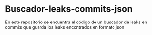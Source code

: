 # Buscador-leaks-commits-json
En este repositorio se encuentra el código de un buscador de leaks en commits que guarda los leaks encontrados en formato json
